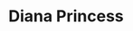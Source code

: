 ---
title: "Diana Princess"
url: /ciudad-autonoma-de-buenos-aires/diana-princess/
shop: panadería
---
